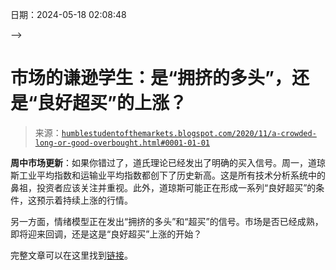 <!--yml

分类：未分类--> 

日期：2024-05-18 02:08:48

-->

# 市场的谦逊学生：是“拥挤的多头”，还是“良好超买”的上涨？

> 来源：[`humblestudentofthemarkets.blogspot.com/2020/11/a-crowded-long-or-good-overbought.html#0001-01-01`](https://humblestudentofthemarkets.blogspot.com/2020/11/a-crowded-long-or-good-overbought.html#0001-01-01)

**周中市场更新**：如果你错过了，道氏理论已经发出了明确的买入信号。周一，道琼斯工业平均指数和运输业平均指数都创下了历史新高。这是所有技术分析系统中的鼻祖，投资者应该关注并重视。此外，道琼斯可能正在形成一系列“良好超买”的条件，这预示着持续上涨的行情。

另一方面，情绪模型正在发出“拥挤的多头”和“超买”的信号。市场是否已经成熟，即将迎来回调，还是这是“良好超买”上涨的开始？

完整文章可以在这里找到[链接](https://humblestudentofthemarkets.com/2020/11/18/a-crowded-long-or-a-good-overbought-advance/)。
